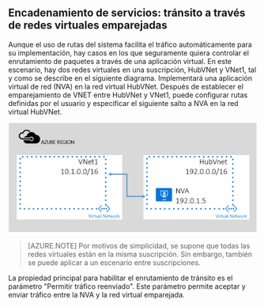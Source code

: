 ## Encadenamiento de servicios: tránsito a través de redes virtuales emparejadas

Aunque el uso de rutas del sistema facilita el tráfico automáticamente para su implementación, hay casos en los que seguramente quiera controlar el enrutamiento de paquetes a través de una aplicación virtual. En este escenario, hay dos redes virtuales en una suscripción, HubVNet y VNet1, tal y como se describe en el siguiente diagrama. Implementará una aplicación virtual de red (NVA) en la red virtual HubVNet. Después de establecer el emparejamiento de VNET entre HubVNet y VNet1, puede configurar rutas definidas por el usuario y especificar el siguiente salto a NVA en la red virtual HubVNet.

![Tránsito de NVA](./media/virtual-networks-create-vnetpeering-scenario-transit-include/figure01.PNG)

> [AZURE.NOTE] Por motivos de simplicidad, se supone que todas las redes virtuales están en la misma suscripción. Sin embargo, también se puede aplicar a un escenario entre suscripciones.

La propiedad principal para habilitar el enrutamiento de tránsito es el parámetro "Permitir tráfico reenviado". Este parámetro permite aceptar y enviar tráfico entre la NVA y la red virtual emparejada.

<!---HONumber=AcomDC_0928_2016-->